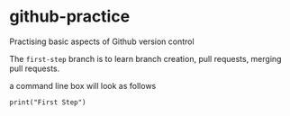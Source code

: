 # github-practice
Practising basic aspects of Github version control

The ```first-step``` branch is to learn branch creation, pull requests, merging pull requests.

a command line box will look as follows
```
print("First Step")
```
